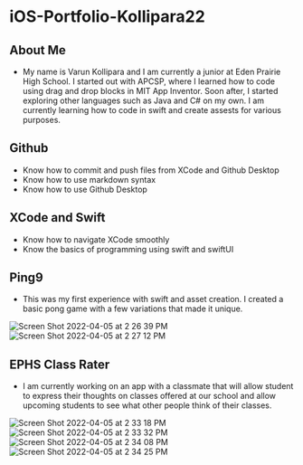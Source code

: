 # iOS-Portfolio-Kollipara22
## About Me
* My name is Varun Kollipara and I am currently a junior at Eden Prairie High School. I started out with APCSP, where I learned how to code using drag and drop blocks in MIT App Inventor. Soon after, I started exploring other languages such as Java and C# on my own. I am currently learning how to code in swift and create assests for various purposes.
## Github
- Know how to commit and push files from XCode and Github Desktop
- Know how to use markdown syntax
- Know how to use Github Desktop
## XCode and Swift
- Know how to navigate XCode smoothly
- Know the basics of programming using swift and swiftUI
## Ping9
* This was my first experience with swift and asset creation. I created a basic pong game with a few variations that made it unique.

![Screen Shot 2022-04-05 at 2 26 39 PM](https://user-images.githubusercontent.com/60491044/161834259-9aeb429d-abee-4c29-a4fc-f0c3b3775091.png)
![Screen Shot 2022-04-05 at 2 27 12 PM](https://user-images.githubusercontent.com/60491044/161834273-dcbb7262-37b8-4a95-a38f-35da98d006a0.png)
## EPHS Class Rater
* I am currently working on an app with a classmate that will allow student to express their thoughts on classes offered at our school and allow upcoming students to see what other people think of their classes.

![Screen Shot 2022-04-05 at 2 33 18 PM](https://user-images.githubusercontent.com/60491044/161835292-5474d556-b59d-4ef1-99ce-004bea08b96f.png)
![Screen Shot 2022-04-05 at 2 33 32 PM](https://user-images.githubusercontent.com/60491044/161835307-be580f98-b5bc-486a-bd89-9ba81ba3758f.png)
![Screen Shot 2022-04-05 at 2 34 08 PM](https://user-images.githubusercontent.com/60491044/161835362-628b41ea-7b1e-4197-a2de-b0988338300a.png)
![Screen Shot 2022-04-05 at 2 34 25 PM](https://user-images.githubusercontent.com/60491044/161835364-deeee5dc-426a-4fe6-b414-cd0baca0092f.png)

